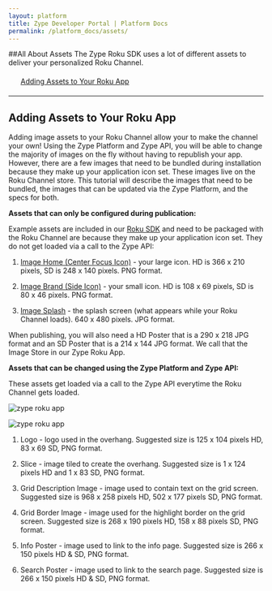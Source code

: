 ```yaml
---
layout: platform
title: Zype Developer Portal | Platform Docs
permalink: /platform_docs/assets/
---
```

##All About Assets
The Zype Roku SDK uses a lot of different assets to deliver your personalized Roku Channel.

<div style="width: 100%;">
  <div style="margin: 20px;"><span class="fa fa-file-text" style="margin-right: 4px;"></span>
    <a href="#1">
    Adding Assets to Your Roku App</a>
  </div>
</div>

<hr id="1">

## Adding Assets to Your Roku App
Adding image assets to your Roku Channel allow your to make the channel your own!
Using the Zype Platform and Zype API, you will be able to change the majority of
images on the fly without having to republish your app. However, there are a few images
that need to be bundled during installation because they make up your
application icon set. These images live on the Roku Channel store.
This tutorial will describe the images that need to be bundled, the images that can
be updated via the Zype Platform, and the specs for both.

**Assets that can only be configured during publication:**

Example assets are included in our [Roku SDK](https://github.com/zype/zype-roku/tree/master/images) and
need to be packaged with the Roku Channel are because they make up your application
icon set. They do not get loaded via a call to the Zype API:

1. [Image Home (Center Focus Icon)](https://github.com/zype/zype-roku/blob/master/images/mm_icon_focus_hd.png) - your large icon. HD is 366 x 210 pixels, SD is 248 x 140 pixels. PNG format.

2. [Image Brand (Side Icon)](https://github.com/zype/zype-roku/blob/master/images/mm_icon_side_hd.png) - your small icon. HD is 108 x 69 pixels, SD is 80 x 46 pixels. PNG format.

3. [Image Splash](https://github.com/zype/zype-roku/blob/master/images/splash_screen_hd.png) - the splash screen (what appears while your Roku Channel loads).
640 x 480 pixels. JPG format.

When publishing, you will also need a HD Poster that is a 290 x 218 JPG format and
an SD Poster that is a 214 x 144 JPG format. We call that the Image Store in our Zype Roku App.

**Assets that can be changed using the Zype Platform and Zype API:**

These assets get loaded via a call to the Zype API everytime the Roku Channel gets loaded.

![zype roku app]({{site.url}}assets/Assets/roku1.png)

![zype roku app]({{site.url}}assets/Assets/roku2.png)

1. Logo - logo used in the overhang. Suggested size is 125 x 104 pixels HD, 83 x 69 SD, PNG format.

2. Slice - image tiled to create the overhang. Suggested size is 1 x 124 pixels HD and 1 x 83 SD, PNG format.

3. Grid Description Image - image used to contain text on the grid screen. Suggested size is 968 x 258 pixels HD, 502 x 177 pixels SD, PNG format.

4. Grid Border Image - image used for the highlight border on the grid screen. Suggested size is 268 x 190 pixels HD, 158 x 88 pixels SD, PNG format.

5. Info Poster - image used to link to the info page. Suggested size is 266 x 150 pixels HD & SD, PNG format.

6. Search Poster - image used to link to the search page. Suggested size is 266 x 150 pixels HD & SD, PNG format.
